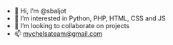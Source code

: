 - 👋 Hi, I’m @sbaljot
- 👀 I’m interested in Python, PHP, HTML, CSS and JS
- 💞️ I’m looking to collaborate on projects
- 📫 mychelsateam@gmail.com

<!---
sbaljot/sbaljot is a ✨ special ✨ repository because its `README.md` (this file) appears on your GitHub profile.
You can click the Preview link to take a look at your changes.
--->
